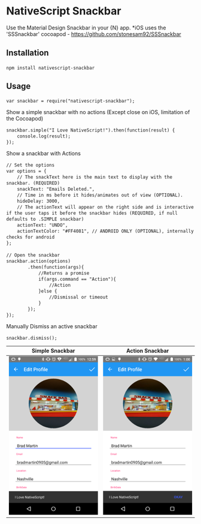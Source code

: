 # NativeScript Snackbar

Use the Material Design Snackbar in your {N} app.
*iOS uses the 'SSSnackbar' cocoapod - https://github.com/stonesam92/SSSnackbar

## Installation
`npm install nativescript-snackbar`

## Usage



```
var snackbar = require("nativescript-snackbar");
```

Show a simple snackbar with no actions (Except close on iOS, limitation of the Cocoapod)
```
snackbar.simple("I Love NativeScript!").then(function(result) {
    console.log(result);
});   
```

Show a snackbar with Actions
```
// Set the options
var options = {
    // The snackText here is the main text to display with the snackbar. (REQUIRED)
    snackText: "Emails Deleted.", 
    // Time in ms before it hides/animates out of view (OPTIONAL).
    hideDelay: 3000,
    // The actionText will appear on the right side and is interactive if the user taps it before the snackbar hides (REQUIRED, if null defaults to .SIMPLE snackbar)
    actionText: "UNDO",
    actionTextColor: "#FF4081", // ANDROID ONLY (OPTIONAL), internally checks for android
};

// Open the snackbar
snackbar.action(options)
        .then(function(args){
            //Returns a promise
            if(args.command == "Action"){
                //Action
            }else {
                //Dismissal or timeout
            }  
        });
});   
```

Manually Dismiss an active snackbar
```
snackbar.dismiss();

```
Simple Snackbar | Action Snackbar
------------ | -------------
![Simple](/simple.png) | ![Action](/action.png)

